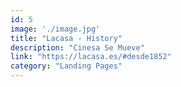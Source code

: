 ```yaml
---
id: 5
image: './image.jpg'
title: "Lacasa - History"
description: "Cinesa Se Mueve"
link: "https://lacasa.es/#desde1852"
category: "Landing Pages"
---
```

